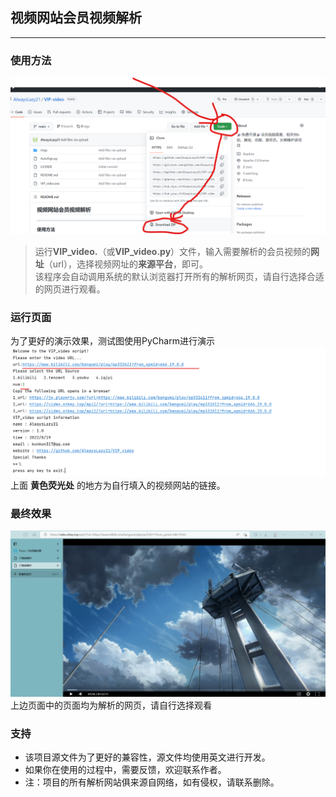 ## 视频网站会员视频解析

---

### 使用方法

![使用说明](./imgs/使用说明.png)

> 运行**VIP_video.**（或**VIP_video.py**）文件，输入需要解析的会员视频的**网址**（url），选择视频网址的**来源平台**，即可。   
> 该程序会自动调用系统的默认浏览器打开所有的解析网页，请自行选择合适的网页进行观看。

### 运行页面

为了更好的演示效果，测试图使用PyCharm进行演示
![运行页面](./imgs/运行页面.png)
上面 **黄色荧光处** 的地方为自行填入的视频网站的链接。

### 最终效果

![最终效果](./imgs/最终效果.png)
上边页面中的页面均为解析的网页，请自行选择观看

### 支持

- 该项目源文件为了更好的兼容性，源文件均使用英文进行开发。
- 如果你在使用的过程中，需要反馈，欢迎联系作者。
- 注：项目的所有解析网站俱来源自网络，如有侵权，请联系删除。
